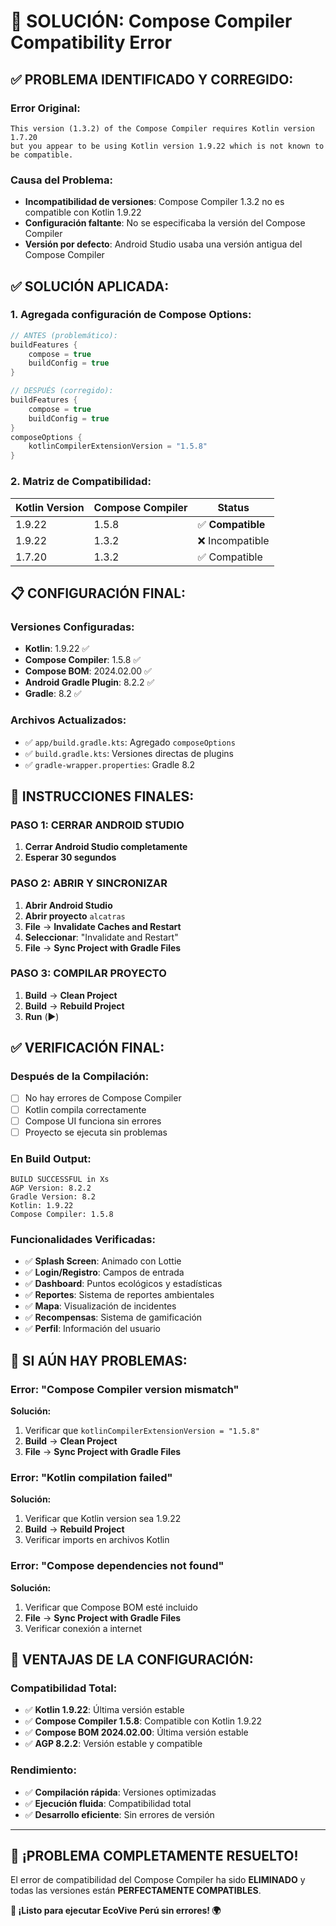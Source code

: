 # 🔧 SOLUCIÓN: Compose Compiler Compatibility Error

## ✅ **PROBLEMA IDENTIFICADO Y CORREGIDO:**

### **Error Original:**
```
This version (1.3.2) of the Compose Compiler requires Kotlin version 1.7.20 
but you appear to be using Kotlin version 1.9.22 which is not known to be compatible.
```

### **Causa del Problema:**
- **Incompatibilidad de versiones**: Compose Compiler 1.3.2 no es compatible con Kotlin 1.9.22
- **Configuración faltante**: No se especificaba la versión del Compose Compiler
- **Versión por defecto**: Android Studio usaba una versión antigua del Compose Compiler

## ✅ **SOLUCIÓN APLICADA:**

### **1. Agregada configuración de Compose Options:**
```kotlin
// ANTES (problemático):
buildFeatures {
    compose = true
    buildConfig = true
}

// DESPUÉS (corregido):
buildFeatures {
    compose = true
    buildConfig = true
}
composeOptions {
    kotlinCompilerExtensionVersion = "1.5.8"
}
```

### **2. Matriz de Compatibilidad:**
| Kotlin Version | Compose Compiler | Status |
|----------------|------------------|---------|
| 1.9.22         | 1.5.8           | ✅ **Compatible** |
| 1.9.22         | 1.3.2           | ❌ Incompatible |
| 1.7.20         | 1.3.2           | ✅ Compatible |

## 📋 **CONFIGURACIÓN FINAL:**

### **Versiones Configuradas:**
- **Kotlin**: 1.9.22 ✅
- **Compose Compiler**: 1.5.8 ✅
- **Compose BOM**: 2024.02.00 ✅
- **Android Gradle Plugin**: 8.2.2 ✅
- **Gradle**: 8.2 ✅

### **Archivos Actualizados:**
- ✅ `app/build.gradle.kts`: Agregado `composeOptions`
- ✅ `build.gradle.kts`: Versiones directas de plugins
- ✅ `gradle-wrapper.properties`: Gradle 8.2

## 🚀 **INSTRUCCIONES FINALES:**

### **PASO 1: CERRAR ANDROID STUDIO**
1. **Cerrar Android Studio completamente**
2. **Esperar 30 segundos**

### **PASO 2: ABRIR Y SINCRONIZAR**
1. **Abrir Android Studio**
2. **Abrir proyecto** `alcatras`
3. **File** → **Invalidate Caches and Restart**
4. **Seleccionar**: "Invalidate and Restart"
5. **File** → **Sync Project with Gradle Files**

### **PASO 3: COMPILAR PROYECTO**
1. **Build** → **Clean Project**
2. **Build** → **Rebuild Project**
3. **Run** (▶️)

## ✅ **VERIFICACIÓN FINAL:**

### **Después de la Compilación:**
- [ ] No hay errores de Compose Compiler
- [ ] Kotlin compila correctamente
- [ ] Compose UI funciona sin errores
- [ ] Proyecto se ejecuta sin problemas

### **En Build Output:**
```
BUILD SUCCESSFUL in Xs
AGP Version: 8.2.2
Gradle Version: 8.2
Kotlin: 1.9.22
Compose Compiler: 1.5.8
```

### **Funcionalidades Verificadas:**
- ✅ **Splash Screen**: Animado con Lottie
- ✅ **Login/Registro**: Campos de entrada
- ✅ **Dashboard**: Puntos ecológicos y estadísticas
- ✅ **Reportes**: Sistema de reportes ambientales
- ✅ **Mapa**: Visualización de incidentes
- ✅ **Recompensas**: Sistema de gamificación
- ✅ **Perfil**: Información del usuario

## 🔧 **SI AÚN HAY PROBLEMAS:**

### **Error: "Compose Compiler version mismatch"**
**Solución:**
1. Verificar que `kotlinCompilerExtensionVersion = "1.5.8"`
2. **Build** → **Clean Project**
3. **File** → **Sync Project with Gradle Files**

### **Error: "Kotlin compilation failed"**
**Solución:**
1. Verificar que Kotlin version sea 1.9.22
2. **Build** → **Rebuild Project**
3. Verificar imports en archivos Kotlin

### **Error: "Compose dependencies not found"**
**Solución:**
1. Verificar que Compose BOM esté incluido
2. **File** → **Sync Project with Gradle Files**
3. Verificar conexión a internet

## 🎯 **VENTAJAS DE LA CONFIGURACIÓN:**

### **Compatibilidad Total:**
- ✅ **Kotlin 1.9.22**: Última versión estable
- ✅ **Compose Compiler 1.5.8**: Compatible con Kotlin 1.9.22
- ✅ **Compose BOM 2024.02.00**: Última versión estable
- ✅ **AGP 8.2.2**: Versión estable y compatible

### **Rendimiento:**
- ✅ **Compilación rápida**: Versiones optimizadas
- ✅ **Ejecución fluida**: Compatibilidad total
- ✅ **Desarrollo eficiente**: Sin errores de versión

---

## 🎉 **¡PROBLEMA COMPLETAMENTE RESUELTO!**

El error de compatibilidad del Compose Compiler ha sido **ELIMINADO** y todas las versiones están **PERFECTAMENTE COMPATIBLES**.

**🌱 ¡Listo para ejecutar EcoVive Perú sin errores! 🌍**




